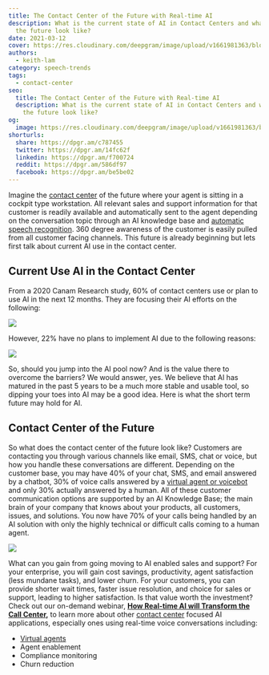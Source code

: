 ```yaml
---
title: The Contact Center of the Future with Real-time AI
description: What is the current state of AI in Contact Centers and what does
  the future look like?
date: 2021-03-12
cover: https://res.cloudinary.com/deepgram/image/upload/v1661981363/blog/the-contact-center-of-the-future-with-real-time-ai/contact-center-of-future-realtime-ai%402x.jpg
authors:
  - keith-lam
category: speech-trends
tags:
  - contact-center
seo:
  title: The Contact Center of the Future with Real-time AI
  description: What is the current state of AI in Contact Centers and what does
    the future look like?
og:
  image: https://res.cloudinary.com/deepgram/image/upload/v1661981363/blog/the-contact-center-of-the-future-with-real-time-ai/contact-center-of-future-realtime-ai%402x.jpg
shorturls:
  share: https://dpgr.am/c787455
  twitter: https://dpgr.am/14fc62f
  linkedin: https://dpgr.am/f700724
  reddit: https://dpgr.am/586df97
  facebook: https://dpgr.am/be5be02
---
```

Imagine the [contact center](https://deepgram.com/solutions/contact-centers/) of the future where your agent is sitting in a cockpit type workstation. All relevant sales and support information for that customer is readily available and automatically sent to the agent depending on the conversation topic through an AI knowledge base and [automatic speech recognition](https://blog.deepgram.com/what-is-asr/). 360 degree awareness of the customer is easily pulled from all customer facing channels. This future is already beginning but lets first talk about current AI use in the contact center.

## **Current Use AI in the Contact Center**

From a 2020 Canam Research study, 60% of contact centers use or plan to use AI in the next 12 months. They are focusing their AI efforts on the following: 

![](https://res.cloudinary.com/deepgram/image/upload/v1661976837/blog/the-contact-center-of-the-future-with-real-time-ai/Screen-Shot-2021-03-09-at-3.09.37-PM.png)

However, 22% have no plans to implement AI due to the following reasons: 

![](https://res.cloudinary.com/deepgram/image/upload/v1661976838/blog/the-contact-center-of-the-future-with-real-time-ai/Screen-Shot-2021-03-09-at-3.10.32-PM.png)

So, should you jump into the AI pool now? And is the value there to overcome the barriers? We would answer, yes. We believe that AI has matured in the past 5 years to be a much more stable and usable tool, so dipping your toes into AI may be a good idea. Here is what the short term future may hold for AI.

## Contact Center of the Future

So what does the contact center of the future look like? Customers are contacting you through various channels like email, SMS, chat or voice, but how you handle these conversations are different. Depending on the customer base, you may have 40% of your chat, SMS, and email answered by a chatbot, 30% of voice calls answered by a [virtual agent or voicebot](https://deepgram.com/solutions/voicebots/) and only 30% actually answered by a human. All of these customer communication options are supported by an AI Knowledge Base; the main brain of your company that knows about your products, all customers, issues, and solutions. You now have 70% of your calls being handled by an AI solution with only the highly technical or difficult calls coming to a human agent. 

![](https://res.cloudinary.com/deepgram/image/upload/v1661976838/blog/the-contact-center-of-the-future-with-real-time-ai/Screen-Shot-2021-03-09-at-3.25.58-PM.png)

What can you gain from going moving to AI enabled sales and support? For your enterprise, you will gain cost savings, productivity, agent satisfaction (less mundane tasks), and lower churn. For your customers, you can provide shorter wait times, faster issue resolution, and choice for sales or support, leading to higher satisfaction. Is that value worth the investment? Check out our on-demand webinar, **[How Real-time AI will Transform the Call Center](https://offers.deepgram.com/how-real-time-ai-will-transform-the-contact-center-on-demand),** to learn more about other [contact center](https://deepgram.com/solutions/contact-centers/) focused AI applications, especially ones using real-time voice conversations including:

* [Virtual agents](https://deepgram.com/solutions/voicebots/)
* Agent enablement
* Compliance monitoring
* Churn reduction

<WhitepaperPromo whitepaper="deepgram-whitepaper-how-deepgram-works"></WhitepaperPromo>
